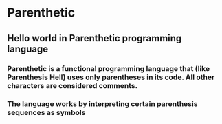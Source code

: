 # Parenthetic
## Hello world in Parenthetic programming language

### Parenthetic is a functional programming language that (like Parenthesis Hell) uses only parentheses in its code. All other characters are considered comments.

### The language works by interpreting certain parenthesis sequences as symbols